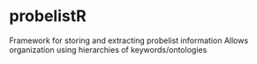 # probelistR
Framework for storing and extracting probelist information
Allows organization using hierarchies of keywords/ontologies
